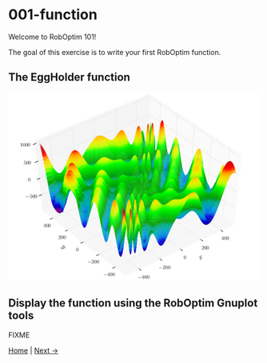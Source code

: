 001-function
============

Welcome to RobOptim 101!

The goal of this exercise is to write your first RobOptim function.


The EggHolder function
----------------------

![EggHolder Function](doc/eggholder_function.png)

Display the function using the RobOptim Gnuplot tools
-----------------------------------------------------

FIXME



[Home][main] | [Next →][ex2]

 [main]: https://github.com/roboptim/roboptim-tutorial/
 [ex2]: https://github.com/roboptim/roboptim-tutorial/tree/master/src/002-filter
